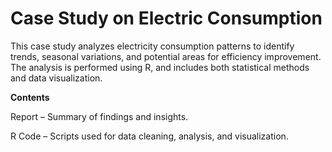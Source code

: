 # Case Study on Electric Consumption

This case study analyzes electricity consumption patterns to identify trends, seasonal variations, and potential areas for efficiency improvement.
The analysis is performed using R, and includes both statistical methods and data visualization.

**Contents**

Report – Summary of findings and insights.

R Code – Scripts used for data cleaning, analysis, and visualization.

